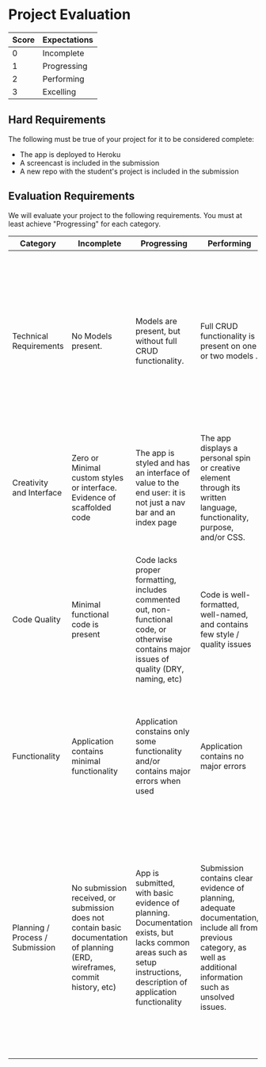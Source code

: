 # Project Evaluation

| Score | Expectations |
|   --- | ---          |
|     0 | Incomplete   |
|     1 | Progressing  |
|     2 | Performing   |
|     3 | Excelling    |

## Hard Requirements

The following must be true of your project for it to be considered complete:

- The app is deployed to Heroku
- A screencast is included in the submission
- A new repo with the student's project is included in the submission

## Evaluation Requirements

We will evaluate your project to the following requirements. You must at least achieve "Progressing" for each category.

| Category                        | Incomplete                               | Progressing                              | Performing                               | Excelling                                |
| ------------------------------- | ---------------------------------------- | ---------------------------------------- | ---------------------------------------- | ---------------------------------------- |
| Technical Requirements          | No Models present. | Models are present, but without full CRUD functionality. | Full CRUD functionality is present on one or two models . | Includes many well-structured models, good test coverage, and advanced functionality such as authorization, 3rd-party API integration, or other technology not covered in class |
| Creativity and Interface        | Zero or Minimal custom styles or interface. Evidence of scaffolded code | The app is styled and has an interface of value to the end user: it is not just a nav bar and an index page | The app displays a personal spin or creative element through its written language, functionality, purpose, and/or CSS.| The app is fully responsive. App incorporates modern UI themes, and/or adds unique flair. |
| Code Quality                    | Minimal functional code is present       | Code lacks proper formatting, includes commented out, non-functional code, or otherwise contains major issues of quality (DRY, naming, etc) | Code is well-formatted, well-named, and contains few style / quality issues | No major code quality issues, makes use of JS best practices appropriately, and follows techniques such as separation of concerns, abstraction, and encapsulation |
| Functionality    | Application contains minimal functionality | Application constains only some functionality and/or contains major errors when used | Application contains no major errors | App has advanced functionality that works with minimal errors, and may make use of advanced tools such as APIs, plugins, etc.  |
| Planning / Process / Submission | No submission received, or submission does not contain basic documentation of planning (ERD, wireframes, commit history, etc) | App is submitted, with basic evidence of planning. Documentation exists, but lacks common areas such as setup instructions, description of application functionality | Submission contains clear evidence of planning, adequate documentation, include all from previous category, as well as additional information such as unsolved issues. | Submission includes everything in previous category, as well as evidence of  planning tools, such as Trello or GitHub Projects, and incorporates workflows such as feature branching, code review, github issue / user story tracking, and justification of technical decisions. |